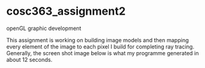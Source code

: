 # cosc363_assignment2
openGL graphic development

This assignment is working on building image models and then mapping every element of the
image to each pixel I build for completing ray tracing.
Generally, the screen shot image below is what my programme generated in about 12 seconds.
